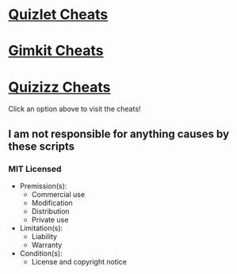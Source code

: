 # [Quizlet Cheats](quizlet/README.md)

# [Gimkit Cheats](gimkit/README.md)

# [Quizizz Cheats](quizizz/README.md)

<span name="TAGS: gimkit gimkit cheat gimkit hack gimkit advantage gimkit cheats gimkit hacks gimkit hck gimkit hcks hack gimkit hck gimkit hacks for gimkit quizlet quizlet cheat quizlet hack quizlet advantage quizlet cheats quizlet hacks quizlet hck quizlet hcks hack quizlet hck quizlet hacks for quizlet quizizz hacks quizizz auto answer quizizz cheat quizziz" title="(?) Help">Click an option above to visit the cheats!</span>

## I am not responsible for anything causes by these scripts
### MIT Licensed
- Premission(s):
    - Commercial use
    - Modification
    - Distribution
    - Private use
- Limitation(s):
    - Liability
    - Warranty
- Condition(s):
    -  License and copyright notice
